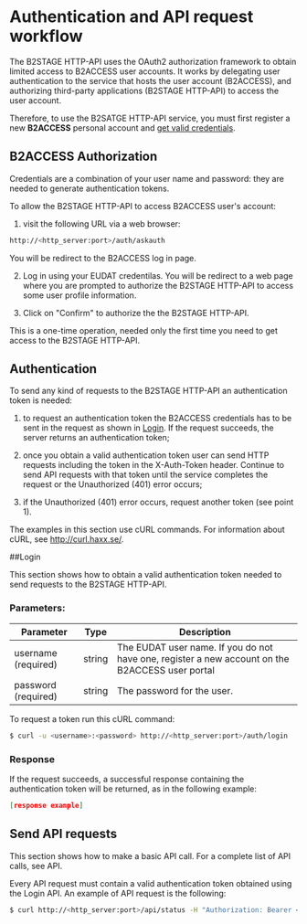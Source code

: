 # Authentication and API request workflow 

The B2STAGE HTTP-API uses the OAuth2 authorization framework to obtain limited access to B2ACCESS user accounts. It works by delegating user authentication to the service that hosts the user account (B2ACCESS), and authorizing third-party applications (B2STAGE HTTP-API) to access the user account. 

Therefore, to use the B2SATGE HTTP-API service, you must first register a new **B2ACCESS** personal account and [get valid credentials](https://b2access.eudat.eu:8443/home/home).


## B2ACCESS Authorization 

Credentials are a combination of your user name and password: they are needed to generate authentication tokens.

To allow the B2STAGE HTTP-API to access B2ACCESS user's account:

1. visit the following URL via a web browser:

```bash
http://<http_server:port>/auth/askauth
```

You will be redirect to the B2ACCESS log in page.

2. Log in using your EUDAT credentilas. You will be redirect to a web page where you are prompted to authorize the B2STAGE HTTP-API to access some user profile information.

3. Click on "Confirm" to authorize the the B2STAGE HTTP-API.

This is a one-time operation, needed only the first time you need to get access to the B2STAGE HTTP-API.

## Authentication

To send any kind of requests to the B2STAGE HTTP-API an authentication token is needed:

1. to request an authentication token the B2ACCESS credentials has to be sent in the request as shown in [Login](#login). If the request succeeds, the server returns an authentication token;

2. once you obtain a valid authentication token user can send HTTP requests including the token in the X-Auth-Token header. Continue to send API requests with that token until the service completes the request or the Unauthorized (401) error occurs;

3. if the Unauthorized (401) error occurs, request another token (see point 1).

The examples in this section use cURL commands. For information about cURL, see http://curl.haxx.se/.

##Login

This section shows how to obtain a valid authentication token needed to send requests to the B2STAGE HTTP-API.

### Parameters:

| Parameter | Type | Description 
|-----------|------|-------------
| username (required) | string | The EUDAT user name. If you do not have one, register a new account on the B2ACCESS user portal 
| password (required) | string | The password for the user. 

To request a token run this cURL command:
```bash
$ curl -u <username>:<password> http://<http_server:port>/auth/login 
```

### Response 

If the request succeeds, a successful response containing the authentication token will be returned, as in the following example:

```json
[response example]
```

## Send API requests

This section shows how to make a basic API call. For a complete list of API calls, see API.

Every API request must contain a valid authentication token obtained using the Login API.
An example of API request is the following: 

```bash
$ curl http://<http_server:port>/api/status -H "Authorization: Bearer <auth_token>"
```
